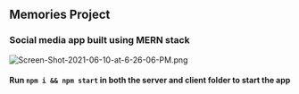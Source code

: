 ## Memories Project
### Social media app built using MERN stack
![Screen-Shot-2021-06-10-at-6-26-06-PM.png](https://i.postimg.cc/BnR3x72v/Screen-Shot-2021-06-10-at-6-26-06-PM.png)
#### Run `npm i && npm start` in both the server and client folder to start the app